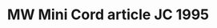 ---
    title: MW Mini Cord article JC 1995
    slug: MW-Mini-Cord-article-JC-1995
    description:
    code: MW-Mini-Cord-article-JC-1995
    image: https://cmdiy-archive.s3.us-east-1.amazonaws.com/adverts/images/MW+Mini+Cord+article+JC+1995.jpeg
    download: https://cmdiy-archive.s3.us-east-1.amazonaws.com/adverts/documents/MW+Mini+Cord+article+JC+1995.pdf
---